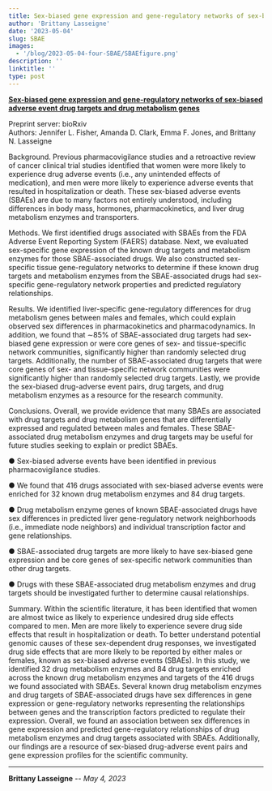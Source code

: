 ```yaml
---
title: Sex-biased gene expression and gene-regulatory networks of sex-biased adverse event drug targets and drug metabolism genes Preprint
author: 'Brittany Lasseigne'
date: '2023-05-04'
slug: SBAE
images: 
  - '/blog/2023-05-04-four-SBAE/SBAEfigure.png'
description: ''
linktitle: ''
type: post
---
```


__<a href="https://www.biorxiv.org/content/10.1101/2023.05.23.541950" target="_blank">Sex-biased gene expression and gene-regulatory networks of sex-biased adverse event drug targets and drug metabolism genes</a>__

Preprint server: bioRxiv<br>
Authors: Jennifer L. Fisher, Amanda D. Clark, Emma F. Jones, and Brittany N. Lasseigne

Background. Previous pharmacovigilance studies and a retroactive review of cancer clinical trial studies identified that women were more likely to experience drug adverse events (i.e., any unintended effects of medication), and men were more likely to experience adverse events that resulted in hospitalization or death. These sex-biased adverse events (SBAEs) are due to many factors not entirely understood, including differences in body mass, hormones, pharmacokinetics, and liver drug metabolism enzymes and transporters.

Methods. We first identified drugs associated with SBAEs from the FDA Adverse Event Reporting System (FAERS) database. Next, we evaluated sex-specific gene expression of the known drug targets and metabolism enzymes for those SBAE-associated drugs. We also constructed sex-specific tissue gene-regulatory networks to determine if these known drug targets and metabolism enzymes from the SBAE-associated drugs had sex-specific gene-regulatory network properties and predicted regulatory relationships.

Results. We identified liver-specific gene-regulatory differences for drug metabolism genes between males and females, which could explain observed sex differences in pharmacokinetics and pharmacodynamics. In addition, we found that ∼85% of SBAE-associated drug targets had sex-biased gene expression or were core genes of sex- and tissue-specific network communities, significantly higher than randomly selected drug targets. Additionally, the number of SBAE-associated drug targets that were core genes of sex- and tissue-specific network communities were significantly higher than randomly selected drug targets. Lastly, we provide the sex-biased drug-adverse event pairs, drug targets, and drug metabolism enzymes as a resource for the research community.

Conclusions. Overall, we provide evidence that many SBAEs are associated with drug targets and drug metabolism genes that are differentially expressed and regulated between males and females. These SBAE-associated drug metabolism enzymes and drug targets may be useful for future studies seeking to explain or predict SBAEs.

● Sex-biased adverse events have been identified in previous pharmacovigilance studies.

● We found that 416 drugs associated with sex-biased adverse events were enriched for 32 known drug metabolism enzymes and 84 drug targets.

● Drug metabolism enzyme genes of known SBAE-associated drugs have sex differences in predicted liver gene-regulatory network neighborhoods (i.e., immediate node neighbors) and individual transcription factor and gene relationships.

● SBAE-associated drug targets are more likely to have sex-biased gene expression and be core genes of sex-specific network communities than other drug targets.

● Drugs with these SBAE-associated drug metabolism enzymes and drug targets should be investigated further to determine causal relationships.

Summary. Within the scientific literature, it has been identified that women are almost twice as likely to experience undesired drug side effects compared to men. Men are more likely to experience severe drug side effects that result in hospitalization or death. To better understand potential genomic causes of these sex-dependent drug responses, we investigated drug side effects that are more likely to be reported by either males or females, known as sex-biased adverse events (SBAEs). In this study, we identified 32 drug metabolism enzymes and 84 drug targets enriched across the known drug metabolism enzymes and targets of the 416 drugs we found associated with SBAEs. Several known drug metabolism enzymes and drug targets of SBAE-associated drugs have sex differences in gene expression or gene-regulatory networks representing the relationships between genes and the transcription factors predicted to regulate their expression. Overall, we found an association between sex differences in gene expression and predicted gene-regulatory relationships of drug metabolism enzymes and drug targets associated with SBAEs. Additionally, our findings are a resource of sex-biased drug-adverse event pairs and gene expression profiles for the scientific community.


---
**Brittany Lasseigne** -- _May 4, 2023_<br>
